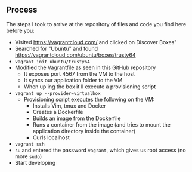 ## Process

The steps I took to arrive at the repository of files and code you find here before you:

- Visited https://vagrantcloud.com/ and clicked on Discover Boxes"
- Searched for "Ubuntu" and found https://vagrantcloud.com/ubuntu/boxes/trusty64
- `vagrant init ubuntu/trusty64`
- Modified the Vagrantfile as seen in this GitHub repository
  - It exposes port 4567 from the VM to the host
  - It syncs our application folder to the VM
  - When up'ing the box it'll execute a provisioning script
- `vagrant up --provider=virtualbox`
  - Provisioning script executes the following on the VM:
    - Installs Vim, tmux and Docker
    - Creates a Dockerfile
    - Builds an image from the Dockerfile
    - Runs a container from the image (and tries to mount the application directory inside the container)
    - Curls localhost
- `vagrant ssh`
- `su` and entered the password `vagrant`, which gives us root access (no more `sudo`)
- Start developing
